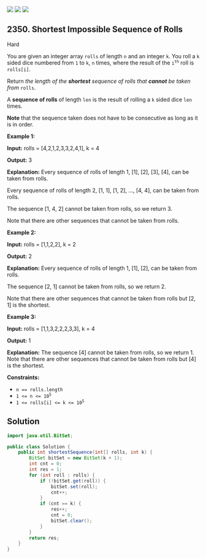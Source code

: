 [![](https://img.shields.io/github/stars/javadev/LeetCode-in-Java?label=Stars&style=flat-square)](https://github.com/javadev/LeetCode-in-Java)
[![](https://img.shields.io/github/forks/javadev/LeetCode-in-Java?label=Fork%20me%20on%20GitHub%20&style=flat-square)](https://github.com/javadev/LeetCode-in-Java/fork)
[![](https://img.shields.io/badge/-LeetCode%20in%20Kotlin-blue?style=flat-square)](https://github.com/javadev/LeetCode-in-Kotlin)

## 2350\. Shortest Impossible Sequence of Rolls

Hard

You are given an integer array `rolls` of length `n` and an integer `k`. You roll a `k` sided dice numbered from `1` to `k`, `n` times, where the result of the <code>i<sup>th</sup></code> roll is `rolls[i]`.

Return _the length of the **shortest** sequence of rolls that **cannot** be taken from_ `rolls`.

A **sequence of rolls** of length `len` is the result of rolling a `k` sided dice `len` times.

**Note** that the sequence taken does not have to be consecutive as long as it is in order.

**Example 1:**

**Input:** rolls = [4,2,1,2,3,3,2,4,1], k = 4

**Output:** 3

**Explanation:** Every sequence of rolls of length 1, [1], [2], [3], [4], can be taken from rolls.

Every sequence of rolls of length 2, [1, 1], [1, 2], ..., [4, 4], can be taken from rolls.

The sequence [1, 4, 2] cannot be taken from rolls, so we return 3.

Note that there are other sequences that cannot be taken from rolls.

**Example 2:**

**Input:** rolls = [1,1,2,2], k = 2

**Output:** 2

**Explanation:** Every sequence of rolls of length 1, [1], [2], can be taken from rolls.

The sequence [2, 1] cannot be taken from rolls, so we return 2.

Note that there are other sequences that cannot be taken from rolls but [2, 1] is the shortest. 

**Example 3:**

**Input:** rolls = [1,1,3,2,2,2,3,3], k = 4

**Output:** 1

**Explanation:** The sequence [4] cannot be taken from rolls, so we return 1. Note that there are other sequences that cannot be taken from rolls but [4] is the shortest. 

**Constraints:**

*   `n == rolls.length`
*   <code>1 <= n <= 10<sup>5</sup></code>
*   <code>1 <= rolls[i] <= k <= 10<sup>5</sup></code>

## Solution

```java
import java.util.BitSet;

public class Solution {
    public int shortestSequence(int[] rolls, int k) {
        BitSet bitSet = new BitSet(k + 1);
        int cnt = 0;
        int res = 1;
        for (int roll : rolls) {
            if (!bitSet.get(roll)) {
                bitSet.set(roll);
                cnt++;
            }
            if (cnt == k) {
                res++;
                cnt = 0;
                bitSet.clear();
            }
        }
        return res;
    }
}
```